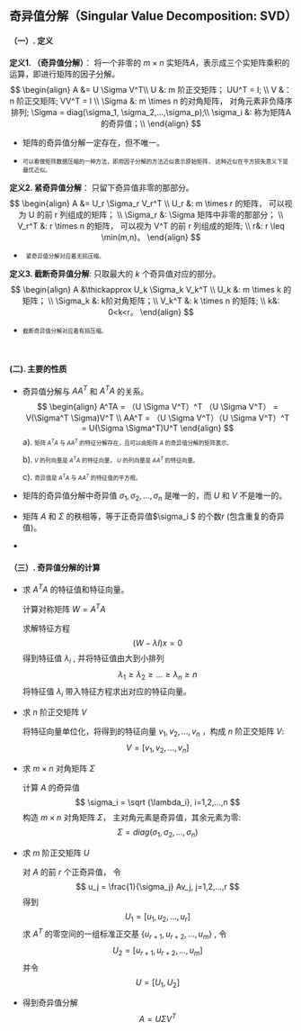 ## 奇异值分解（Singular Value Decomposition:  SVD）

#### （一）. 定义

**定义1. （奇异值分解）**： 将一个非零的 $m\times n$ 实矩阵$A$，表示成三个实矩阵乘积的运算，即进行矩阵的因子分解。
$$
\begin{align}
A &= U \Sigma V^T\\
U &: m 阶正交矩阵； UU^T = I; \\
V &：n 阶正交矩阵; VV^T = I \\
\Sigma &: m \times n 的对角矩阵， 对角元素非负降序排列; \Sigma = diag(\sigma_1, \sigma_2,...,\sigma_p);\\
\sigma_i &: 称为矩阵A的奇异值；\\
\end{align}
$$

- 矩阵的奇异值分解一定存在，但不唯一。

- <font size=1>可以看做矩阵数据压缩的一种方法，即用因子分解的方法近似表示原始矩阵， 这种近似在平方损失意义下是最优近似。</font>

  

**定义2. 紧奇异值分解**： 只留下奇异值非零的那部分。
$$
\begin{align}
A &= U_r \Sigma_r V_r^T \\
U_r &: m \times r 的矩阵， 可以视为 U 的前 r 列组成的矩阵； \\
\Sigma_r &:  \Sigma 矩阵中非零的那部分； \\
V_r^T &: r \times n 的矩阵， 可以视为 V^T 的前 r 列组成的矩阵; \\
r&: r \leq \min(m,n)。
\end{align}
$$

- <font size=1>  紧奇异值分解对应着无损压缩。 </font>

**定义3. 截断奇异值分解**: 只取最大的 $k$ 个奇异值对应的部分。
$$
\begin{align}
A &\thickapprox U_k \Sigma_k V_k^T \\
U_k &: m \times k 的矩阵； \\
\Sigma_k &: k阶对角矩阵；\\
V_k^T &: k \times n 的矩阵; \\
k&: 0<k<r。
\end{align}
$$

- <font size=1>截断奇异值分解对应着有损压缩。</font>

​                                                                                                                                                                                                                                                                                                                                                                                                                                                                                                                                                                                                                                                                                                                                                                                                                                                                                                                                                                                                                                                                                                                                                                                                                                                                                                                                                                                                                                                                                                                                                                                                                                                                                                                                                                                                                                                                                                                                                                                                                                                                                             

#### (二).  主要的性质

- 奇异值分解与 $AA^T$ 和 $A^TA$ 的关系。
  $$
  \begin{align}
  A^TA = （U \Sigma V^T）^T （U \Sigma V^T） = V(\Sigma^T \Sigma)V^T \\
  AA^T = （U \Sigma V^T）（U \Sigma V^T）^T = U(\Sigma \Sigma^T)U^T
  \end{align}
  $$
  a). <font size=1>矩阵 $A^TA$ 与 $AA^T$ 的特征分解存在，且可以由矩阵 $A$ 的奇异值分解的矩阵表示。</font>

  b).<font size=1> $V$ 的列向量是 $A^TA$ 的特征向量， $U$ 的列向量是 $AA^T$ 的特征向量。</font>

  c). <font size=1>奇异值是 $A^TA$ 与 $AA^T$ 的特征值的平方根。</font>

- 矩阵的奇异值分解中奇异值 $\sigma_1, \sigma_2, ..., \sigma_n$ 是唯一的，而 $U$ 和 $V$ 不是唯一的。
- 矩阵 $A$ 和 $\Sigma$ 的秩相等，等于正奇异值$\sigma_i $ 的个数$r$ (包含重复的奇异值)。
- 

#### （三）. 奇异值分解的计算

- 求 $A^TA$ 的特征值和特征向量。

  计算对称矩阵 $W = A^T A$

  求解特征方程
  $$
  (W - \lambda I)x=0
  $$
  得到特征值 $\lambda_i$ , 并将特征值由大到小排列
  $$
  \lambda_1 \geq \lambda_2 \geq ... \geq \lambda_n \geq n 
  $$
  将特征值 $\lambda_i$ 带入特征方程求出对应的特征向量。

- 求 $n$ 阶正交矩阵 $V$

  将特征向量单位化，将得到的特征向量  $v_1, v_2, ..., v_n$ ，构成 $n$ 阶正交矩阵 $V$:
  $$
  V = [v_1, v_2, ..., v_n]
  $$

- 求 $m \times n$ 对角矩阵 $\Sigma$ 

  计算 $A$ 的奇异值 
  $$
  \sigma_i = \sqrt {\lambda_i}, i=1,2,...,n
  $$
  构造 $m \times n$ 对角矩阵 $\Sigma$， 主对角元素是奇异值，其余元素为零:
  $$
  \Sigma  = diag (\sigma_1, \sigma_2, ..., \sigma_n)
  $$

- 求 $m$ 阶正交矩阵 $U$

  对 $A$ 的前 $r$ 个正奇异值， 令
  $$
  u_j = \frac{1}{\sigma_j} Av_j, j=1,2,...,r
  $$
  得到
  $$
  U_1 = [u_1, u_2, ..., u_r]
  $$
  求 $A^T$ 的零空间的一组标准正交基 $\{ u_{r+1}, u_{r+2},...,u_m\}$ , 令
  $$
  U_2 = [u_{r+1}, u_{r+2}, ...,u_m]
  $$
  并令
  $$
  U= [U_1, U_2]
  $$

- 得到奇异值分解
  $$
  A = U \Sigma V^T
  $$
  

 